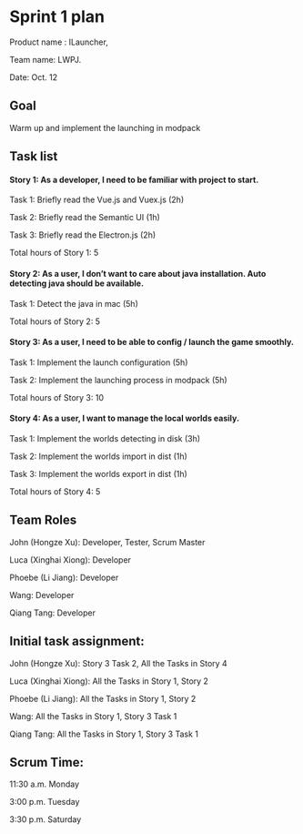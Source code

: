 # Sprint 1 plan

Product name : ILauncher,

Team name: LWPJ.

Date: Oct. 12

## Goal

Warm up and implement the launching in modpack

## Task list

#### Story 1: As a developer, I need to be familiar with project to start.

Task 1: Briefly read the Vue.js and Vuex.js (2h)

Task 2: Briefly read the Semantic UI (1h)

Task 3: Briefly read the Electron.js (2h)

Total hours of Story 1: 5

#### Story 2: As a user, I don’t want to care about java installation. Auto detecting java should be available.

Task 1: Detect the java in mac (5h)

Total hours of Story 2: 5

#### Story 3: As a user, I need to be able to config / launch the game smoothly.

Task 1: Implement the launch configuration (5h)
 
Task 2: Implement the launching process in modpack (5h)

Total hours of Story 3: 10

#### Story 4: As a user, I want to manage the local worlds easily. 

Task 1: Implement the worlds detecting in disk (3h)

Task 2: Implement the worlds import in dist (1h)

Task 3: Implement the worlds export in dist (1h)

Total hours of Story 4: 5

## Team Roles

John (Hongze Xu): Developer, Tester, Scrum Master

Luca (Xinghai Xiong): Developer

Phoebe (Li Jiang): Developer

Wang: Developer

Qiang Tang: Developer

## Initial task assignment:

John (Hongze Xu): Story 3 Task 2, All the Tasks in Story 4

Luca (Xinghai Xiong): All the Tasks in Story 1, Story 2

Phoebe (Li Jiang): All the Tasks in Story 1, Story 2

Wang: All the Tasks in Story 1, Story 3 Task 1

Qiang Tang: All the Tasks in Story 1, Story 3 Task 1

## Scrum Time:

11:30 a.m. Monday

3:00 p.m. Tuesday

3:30 p.m. Saturday 